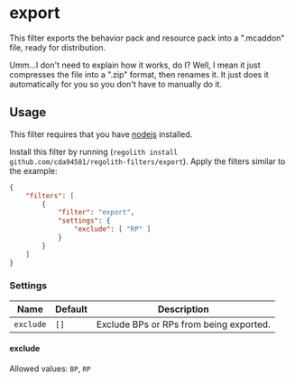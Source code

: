 # export
This filter exports the behavior pack and resource pack into a ".mcaddon" file, ready for distribution.

Umm...I don't need to explain how it works, do I? Well, I mean it just compresses the file into a ".zip" format, then renames it. It just does it automatically for you so you don't have to manually do it.

## Usage
This filter requires that you have [nodejs](https://nodejs.org/en/) installed.

Install this filter by running (`regolith install github.com/cda94581/regolith-filters/export`). Apply the filters similar to the example:

```json
{
	"filters": [
		{
			"filter": "export",
			"settings": {
				"exclude": [ "RP" ]
			}
		}
	]
}
```

### Settings

Name | Default | Description
---- | ------- | -----------
`exclude` | `[]` | Exclude BPs or RPs from being exported.

#### exclude
Allowed values: `BP`, `RP`